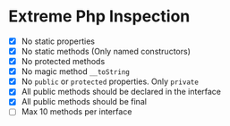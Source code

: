 # Extreme Php Inspection
- [x] No static properties
- [x] No static methods (Only named constructors)
- [x] No protected methods
- [x] No magic method `__toString`
- [x] No `public` or `protected` properties. Only `private`
- [x] All public methods should be declared in the interface
- [x] All public methods should be final
- [ ] Max 10 methods per interface